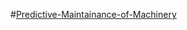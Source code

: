 #[Predictive-Maintainance-of-Machinery](https://github.com/ruchi571993/Predictive-Maintainance-of-Machinery.github.io)


